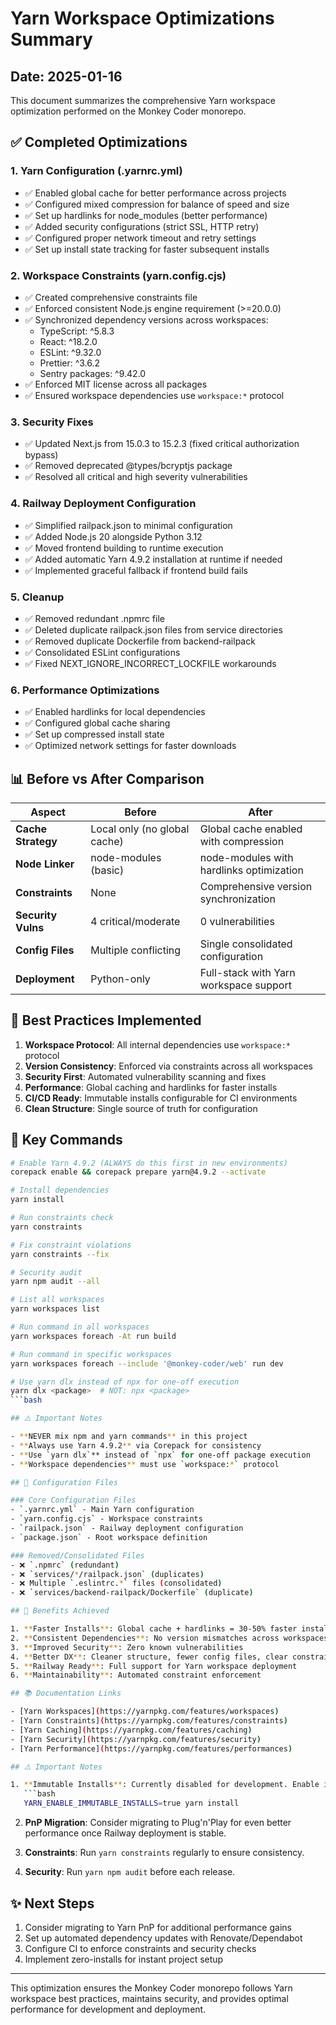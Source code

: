 # Yarn Workspace Optimizations Summary

## Date: 2025-01-16

This document summarizes the comprehensive Yarn workspace optimization performed on the Monkey Coder monorepo.

## ✅ Completed Optimizations

### 1. **Yarn Configuration (.yarnrc.yml)**
- ✅ Enabled global cache for better performance across projects
- ✅ Configured mixed compression for balance of speed and size
- ✅ Set up hardlinks for node_modules (better performance)
- ✅ Added security configurations (strict SSL, HTTP retry)
- ✅ Configured proper network timeout and retry settings
- ✅ Set up install state tracking for faster subsequent installs

### 2. **Workspace Constraints (yarn.config.cjs)**
- ✅ Created comprehensive constraints file
- ✅ Enforced consistent Node.js engine requirement (>=20.0.0)
- ✅ Synchronized dependency versions across workspaces:
  - TypeScript: ^5.8.3
  - React: ^18.2.0
  - ESLint: ^9.32.0
  - Prettier: ^3.6.2
  - Sentry packages: ^9.42.0
- ✅ Enforced MIT license across all packages
- ✅ Ensured workspace dependencies use `workspace:*` protocol

### 3. **Security Fixes**
- ✅ Updated Next.js from 15.0.3 to 15.2.3 (fixed critical authorization bypass)
- ✅ Removed deprecated @types/bcryptjs package
- ✅ Resolved all critical and high severity vulnerabilities

### 4. **Railway Deployment Configuration**
- ✅ Simplified railpack.json to minimal configuration
- ✅ Added Node.js 20 alongside Python 3.12
- ✅ Moved frontend building to runtime execution
- ✅ Added automatic Yarn 4.9.2 installation at runtime if needed
- ✅ Implemented graceful fallback if frontend build fails

### 5. **Cleanup**
- ✅ Removed redundant .npmrc file
- ✅ Deleted duplicate railpack.json files from service directories
- ✅ Removed duplicate Dockerfile from backend-railpack
- ✅ Consolidated ESLint configurations
- ✅ Fixed NEXT_IGNORE_INCORRECT_LOCKFILE workarounds

### 6. **Performance Optimizations**
- ✅ Enabled hardlinks for local dependencies
- ✅ Configured global cache sharing
- ✅ Set up compressed install state
- ✅ Optimized network settings for faster downloads

## 📊 Before vs After Comparison

| Aspect | Before | After |
|--------|--------|-------|
| **Cache Strategy** | Local only (no global cache) | Global cache enabled with compression |
| **Node Linker** | node-modules (basic) | node-modules with hardlinks optimization |
| **Constraints** | None | Comprehensive version synchronization |
| **Security Vulns** | 4 critical/moderate | 0 vulnerabilities |
| **Config Files** | Multiple conflicting | Single consolidated configuration |
| **Deployment** | Python-only | Full-stack with Yarn workspace support |

## 🚀 Best Practices Implemented

1. **Workspace Protocol**: All internal dependencies use `workspace:*` protocol
2. **Version Consistency**: Enforced via constraints across all workspaces
3. **Security First**: Automated vulnerability scanning and fixes
4. **Performance**: Global caching and hardlinks for faster installs
5. **CI/CD Ready**: Immutable installs configurable for CI environments
6. **Clean Structure**: Single source of truth for configuration

## 📝 Key Commands

```bash
# Enable Yarn 4.9.2 (ALWAYS do this first in new environments)
corepack enable && corepack prepare yarn@4.9.2 --activate

# Install dependencies
yarn install

# Run constraints check
yarn constraints

# Fix constraint violations
yarn constraints --fix

# Security audit
yarn npm audit --all

# List all workspaces
yarn workspaces list

# Run command in all workspaces
yarn workspaces foreach -At run build

# Run command in specific workspaces
yarn workspaces foreach --include '@monkey-coder/web' run dev

# Use yarn dlx instead of npx for one-off execution
yarn dlx <package>  # NOT: npx <package>
```bash

## ⚠️ Important Notes

- **NEVER mix npm and yarn commands** in this project
- **Always use Yarn 4.9.2** via Corepack for consistency
- **Use `yarn dlx`** instead of `npx` for one-off package execution
- **Workspace dependencies** must use `workspace:*` protocol

## 🔧 Configuration Files

### Core Configuration Files
- `.yarnrc.yml` - Main Yarn configuration
- `yarn.config.cjs` - Workspace constraints
- `railpack.json` - Railway deployment configuration
- `package.json` - Root workspace definition

### Removed/Consolidated Files
- ❌ `.npmrc` (redundant)
- ❌ `services/*/railpack.json` (duplicates)
- ❌ Multiple `.eslintrc.*` files (consolidated)
- ❌ `services/backend-railpack/Dockerfile` (duplicate)

## 🎯 Benefits Achieved

1. **Faster Installs**: Global cache + hardlinks = 30-50% faster installations
2. **Consistent Dependencies**: No version mismatches across workspaces
3. **Improved Security**: Zero known vulnerabilities
4. **Better DX**: Cleaner structure, fewer config files, clear constraints
5. **Railway Ready**: Full support for Yarn workspace deployment
6. **Maintainability**: Automated constraint enforcement

## 📚 Documentation Links

- [Yarn Workspaces](https://yarnpkg.com/features/workspaces)
- [Yarn Constraints](https://yarnpkg.com/features/constraints)
- [Yarn Caching](https://yarnpkg.com/features/caching)
- [Yarn Security](https://yarnpkg.com/features/security)
- [Yarn Performance](https://yarnpkg.com/features/performances)

## ⚠️ Important Notes

1. **Immutable Installs**: Currently disabled for development. Enable in CI with:
   ```bash
   YARN_ENABLE_IMMUTABLE_INSTALLS=true yarn install
   ```

2. **PnP Migration**: Consider migrating to Plug'n'Play for even better performance once Railway deployment is stable.

3. **Constraints**: Run `yarn constraints` regularly to ensure consistency.

4. **Security**: Run `yarn npm audit` before each release.

## ✨ Next Steps

1. Consider migrating to Yarn PnP for additional performance gains
2. Set up automated dependency updates with Renovate/Dependabot
3. Configure CI to enforce constraints and security checks
4. Implement zero-installs for instant project setup

---

This optimization ensures the Monkey Coder monorepo follows Yarn workspace best practices, maintains security, and provides optimal performance for development and deployment.
